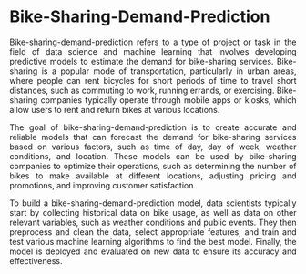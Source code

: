 # Bike-Sharing-Demand-Prediction
<p align="justify">
Bike-sharing-demand-prediction refers to a type of project or task in the field of data science and machine learning that involves developing predictive models to estimate the demand for bike-sharing services. Bike-sharing is a popular mode of transportation, particularly in urban areas, where people can rent bicycles for short periods of time to travel short distances, such as commuting to work, running errands, or exercising. Bike-sharing companies typically operate through mobile apps or kiosks, which allow users to rent and return bikes at various locations.</p>

<p align="justify"> The goal of bike-sharing-demand-prediction is to create accurate and reliable models that can forecast the demand for bike-sharing services based on various factors, such as time of day, day of week, weather conditions, and location. These models can be used by bike-sharing companies to optimize their operations, such as determining the number of bikes to make available at different locations, adjusting pricing and promotions, and improving customer satisfaction. </p>

<p align="justify">
To build a bike-sharing-demand-prediction model, data scientists typically start by collecting historical data on bike usage, as well as data on other relevant variables, such as weather conditions and public events. They then preprocess and clean the data, select appropriate features, and train and test various machine learning algorithms to find the best model. Finally, the model is deployed and evaluated on new data to ensure its accuracy and effectiveness.</p>
